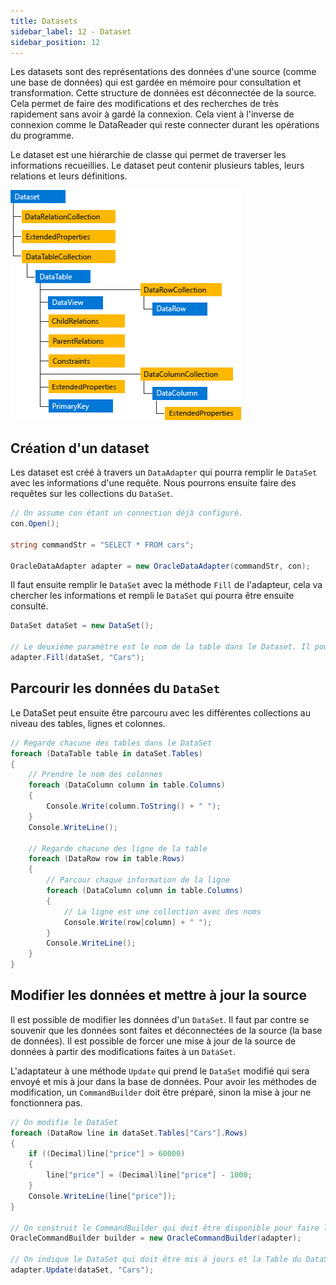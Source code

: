 ```yaml
---
title: Datasets
sidebar_label: 12 - Dataset
sidebar_position: 12
---
```


Les datasets sont des représentations des données d'une source (comme une base de données) qui est gardée en mémoire pour consultation et transformation. Cette structure de données est déconnectée de la source. Cela permet de faire des modifications et des recherches de très rapidement sans avoir à gardé la connexion. Cela vient à l'inverse de connexion comme le DataReader qui reste connecter durant les opérations du programme.

Le dataset est une hiérarchie de classe qui permet de traverser les informations recueillies. Le dataset peut contenir plusieurs tables, leurs relations et leurs définitions.

![](datasetclasses.png)

## Création d'un dataset

Les dataset est créé à travers un `DataAdapter` qui pourra remplir le `DataSet` avec les informations d'une requête. Nous pourrons ensuite faire des requêtes sur les collections du `DataSet`.

```c#
// On assume con étant un connection déjà configuré.
con.Open();

string commandStr = "SELECT * FROM cars";

OracleDataAdapter adapter = new OracleDataAdapter(commandStr, con);
```

Il faut ensuite remplir le `DataSet` avec la méthode `Fill` de l'adapteur, cela va chercher les informations et rempli le `DataSet` qui pourra être ensuite consulté. 

```c#
DataSet dataSet = new DataSet();

// Le deuxième paramètre est le nom de la table dans le Dataset. Il pourra être utilisé pour retrouvé l'information. Plusieurs Table peut être ajouté dans le DataSet.
adapter.Fill(dataSet, "Cars");
```

## Parcourir les données du `DataSet`

Le DataSet peut ensuite être parcouru avec les différentes collections au niveau des tables, lignes et colonnes.

```c#
// Regarde chacune des tables dans le DataSet
foreach (DataTable table in dataSet.Tables)
{
    // Prendre le nom des colonnes
    foreach (DataColumn column in table.Columns)
    {
        Console.Write(column.ToString() + " ");
    }
    Console.WriteLine();
    
    // Regarde chacune des ligne de la table
    foreach (DataRow row in table.Rows)
    {
        // Parcour chaque information de la ligne
        foreach (DataColumn column in table.Columns)
        {
            // La ligne est une collection avec des noms
            Console.Write(row[column] + " ");
        }
        Console.WriteLine();
    }
}
```

## Modifier les données et mettre à jour la source

Il est possible de modifier les données d'un `DataSet`. Il faut par contre se souvenir que les données sont faites et déconnectées de la source (la base de données). Il est possible de forcer une mise à jour de la source de données à partir des modifications faites à un `DataSet`.

L'adaptateur à une méthode `Update` qui prend le `DataSet` modifié qui sera envoyé et mis à jour dans la base de données. Pour avoir les méthodes de modification, un `CommandBuilder` doit être préparé, sinon la mise à jour ne fonctionnera pas.

```c#
// On modifie le DataSet
foreach (DataRow line in dataSet.Tables["Cars"].Rows)
{
    if ((Decimal)line["price"] > 60000)
    {
        line["price"] = (Decimal)line["price"] - 1000;
    }
    Console.WriteLine(line["price"]);
}

// On construit le CommandBuilder qui doit être disponible pour faire la mise à jours.
OracleCommandBuilder builder = new OracleCommandBuilder(adapter);

// On indique le DataSet qui doit être mis à jours et la Table du DataSet qui doit être regardé.
adapter.Update(dataSet, "Cars");
```